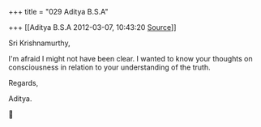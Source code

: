 +++
title = "029 Aditya B.S.A"

+++
[[Aditya B.S.A	2012-03-07, 10:43:20 [Source](https://groups.google.com/g/bvparishat/c/XgnIvVXr-lM)]]



Sri Krishnamurthy,

  

I'm afraid I might not have been clear. I wanted to know your thoughts on consciousness in relation to your understanding of the truth.

  

Regards,

  

Aditya.



